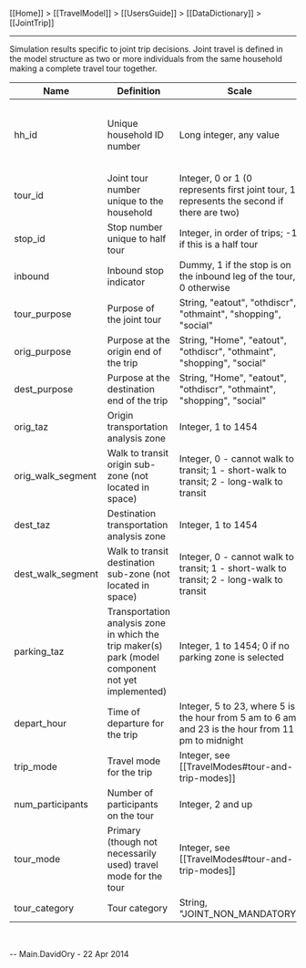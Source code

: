 [[Home]] > [[TravelModel]] > [[UsersGuide]] > [[DataDictionary]] > [[JointTrip]]

---

Simulation results specific to joint trip decisions. Joint travel is defined in the model structure as two or more individuals from the same household making a complete travel tour together.

| Name | Definition | Scale | Join with &hellip; |
|---|---|---|---|
| hh_id | Unique household ID number | Long integer, any value | All model files, [synthetic population household file](PopSynHousehold) |
| tour_id | Joint tour number unique to the household | Integer, 0 or 1 (0 represents first joint tour, 1 represents the second if there are two) | [[JointTour]] |
| stop_id | Stop number unique to half tour | Integer, in order of trips; -1 if this is a half tour |   |
| inbound | Inbound stop indicator | Dummy, 1 if the stop is on the inbound leg of the tour, 0 otherwise |   |
| tour_purpose | Purpose of the joint tour | String, "eatout", "othdiscr", "othmaint", "shopping", "social" |   |
| orig_purpose | Purpose at the origin end of the trip | String, "Home", "eatout", "othdiscr", "othmaint", "shopping", "social" |   |
| dest_purpose | Purpose at the destination end of the trip | String, "Home", "eatout", "othdiscr", "othmaint", "shopping", "social" |   |
| orig_taz | Origin transportation analysis zone | Integer, 1 to 1454 | [Shape file](https://mtc.maps.arcgis.com/home/item.html?id=b85ba4d43f9843128d3542260d9a2f1f) |
| orig_walk_segment | Walk to transit origin sub-zone (not located in space) | Integer, 0 - cannot walk to transit; 1 - short-walk to transit; 2 - long-walk to transit |   |
| dest_taz | Destination transportation analysis zone | Integer, 1 to 1454 | [Shape file](https://mtc.maps.arcgis.com/home/item.html?id=b85ba4d43f9843128d3542260d9a2f1f) |
| dest_walk_segment | Walk to transit destination sub-zone (not located in space) | Integer, 0 - cannot walk to transit; 1 - short-walk to transit; 2 - long-walk to transit |   |
| parking_taz | Transportation analysis zone in which the trip maker(s) park (model component not yet implemented) | Integer, 1 to 1454; 0 if no parking zone is selected |   |
| depart_hour | Time of departure for the trip | Integer, 5 to 23, where 5 is the hour from 5 am to 6 am and 23 is the hour from 11 pm to midnight |   |
| trip_mode | Travel mode for the trip | Integer, see [[TravelModes#tour-and-trip-modes]] |   |
| num_participants | Number of participants on the tour | Integer, 2 and up |   |
| tour_mode | Primary (though not necessarily used) travel mode for the tour | Integer, see [[TravelModes#tour-and-trip-modes]] |   |
| tour_category | Tour category | String, "JOINT_NON_MANDATORY" |   |
 


-- Main.DavidOry - 22 Apr 2014